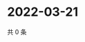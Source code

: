 # 2022-03-21

共 0 条

<!-- BEGIN WEIBO -->
<!-- 最后更新时间 Mon Mar 21 2022 08:51:59 GMT+0800 (China Standard Time) -->

<!-- END WEIBO -->
